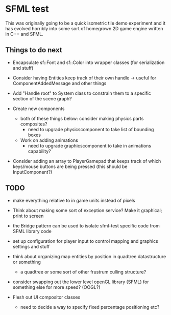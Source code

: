 SFML test
=========

This was originally going to be a quick isometric tile demo experiment and it has evolved horribly into some sort of homegrown 2D game engine written in C++ and SFML.

Things to do next
-----------------
* Encapsulate sf::Font and sf::Color into wrapper classes (for serialization and stuff)
* Consider having Entities keep track of their own handle -> useful for ComponentAddedMessage and other things
* Add "Handle root" to System class to constrain them to a specific section of the scene graph?
* Create new components
   * both of these things below: consider making physics parts composites?
      * need to upgrade physicscomponent to take list of bounding boxes
   * Work on adding animations
      * need to upgrade graphicscomponent to take in animations capability?

* Consider adding an array to PlayerGamepad that keeps track of which keys/mouse buttons
   are being pressed (this should be InputComponent?)

TODO
----
* make everything relative to in game units instead of pixels

* Think about making some sort of exception service? Make it graphical; print to screen
 
* the Bridge pattern can be used to isolate sfml-test specific code from SFML library code

* set up configuration for player input to control mapping and graphics settings and stuff

* think about organizing map entities by position in quadtree datastructure or something
   * a quadtree or some sort of other frustrum culling structure?

* consider swapping out the lower level openGL library (SFML) for something else for more speed? (OOGL?)

* Flesh out UI compositor classes
   * need to decide a way to specify fixed percentage positioning etc?
